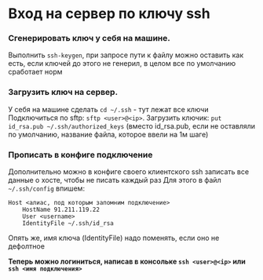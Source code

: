 # Вход на сервер по ключу ssh

### Сгенерировать ключ у себя на машине.

Выполнить `ssh-keygen`, при запросе пути к файлу можно оставить как есть,
если ключей до этого не генерил, в целом все по умолчанию сработает норм

### Загрузить ключ на сервер.

У себя на машине сделать `cd ~/.ssh` - тут лежат все ключи
Подключиться по sftp: `sftp <user>@<ip>`.
Загрузить ключик: `put id_rsa.pub ~/.ssh/authorized_keys` (вместо id_rsa.pub, если не оставляли по умолчанию, название файла, которое ввели на 1м шаге)

### Прописать в конфиге подключение

Дополнительно можно в конфиге своего клиентского ssh записать все данные о хосте, чтобы не писать каждый раз
Для этого в файл `~/.ssh/config` впишем:

    Host <алиас, под которым запомним подключение>
        HostName 91.211.119.22
        User <username>
        IdentityFile ~/.ssh/id_rsa

Опять же, имя ключа (IdentityFile) надо поменять, если оно не дефолтное

**Теперь можно логиниться, написав в консольке `ssh <user>@<ip>` или `ssh <имя подключения>`**
